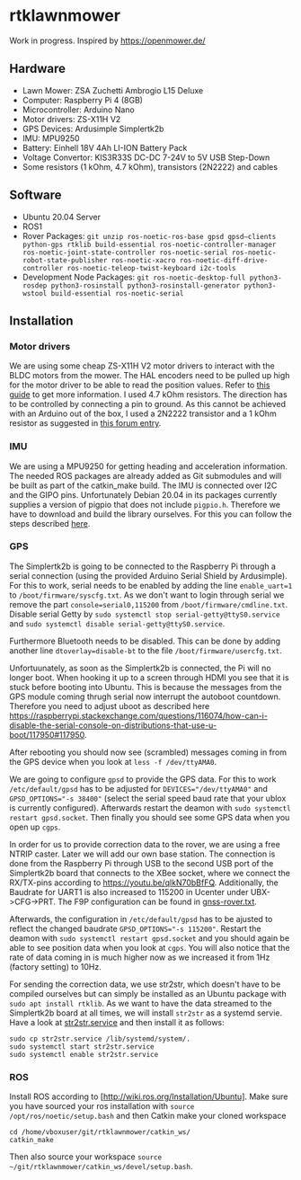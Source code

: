 # rtklawnmower

Work in progress. Inspired by https://openmower.de/

## Hardware

* Lawn Mower: ZSA Zuchetti Ambrogio L15 Deluxe
* Computer: Raspberry Pi 4 (8GB)
* Microcontroller: Arduino Nano
* Motor drivers: ZS-X11H V2
* GPS Devices: Ardusimple Simplertk2b
* IMU: MPU9250
* Battery: Einhell 18V 4Ah LI-ION Battery Pack
* Voltage Convertor: KIS3R33S DC-DC 7-24V to 5V USB Step-Down
* Some resistors (1 kOhm, 4.7 kOhm), transistors (2N2222) and cables

## Software

* Ubuntu 20.04 Server
* ROS1
* Rover Packages: `git unzip ros-noetic-ros-base gpsd gpsd–clients python-gps rtklib build-essential ros-noetic-controller-manager ros-noetic-joint-state-controller ros-noetic-serial ros-noetic-robot-state-publisher ros-noetic-xacro ros-noetic-diff-drive-controller ros-noetic-teleop-twist-keyboard i2c-tools`
* Development Node Packages: `git ros-noetic-desktop-full python3-rosdep python3-rosinstall python3-rosinstall-generator python3-wstool build-essential ros-noetic-serial`

## Installation

### Motor drivers

We are using some cheap ZS-X11H V2 motor drivers to interact with the BLDC motors from the mower. The HAL encoders need to be pulled up high for the motor driver to be able to read the position values. Refer to [this guide](https://www.digikey.no/no/blog/using-bldc-hall-sensors-as-position-encoders-part-3) to get more information. I used 4.7 kOhm resistors. The direction has to be controlled by connecting a pin to ground. As this cannot be achieved with an Arduino out of the box, I used a 2N2222 transistor and a 1 kOhm resistor as suggested in [this forum entry](https://forums.raspberrypi.com/viewtopic.php?t=335218).

### IMU
We are using a MPU9250 for getting heading and acceleration information. The needed ROS packages are already added as Git submodules and will be built as part of the catkin_make build. The IMU is connected over I2C and the GIPO pins. Unfortunately Debian 20.04 in its packages currently supplies a version of pigpio that does not include `pigpio.h`. Therefore we have to download and build the library ourselves. For this you can follow the steps described [here](http://abyz.me.uk/rpi/pigpio/download.html).

### GPS

The Simplertk2b is going to be connected to the Raspberry Pi through a serial connection (using the provided Arduino Serial Shield by Ardusimple). For this to work, serial needs to be enabled by adding the line `enable_uart=1` to `/boot/firmware/syscfg.txt`. As we don't want to login through serial we remove the part `console=serial0,115200` from `/boot/firmware/cmdline.txt`. Disable serial Getty by `sudo systemctl stop serial-getty@ttyS0.service` and `sudo systemctl disable serial-getty@ttyS0.service`.

Furthermore Bluetooth needs to be disabled. This can be done by adding another line `dtoverlay=disable-bt` to the file `/boot/firmware/usercfg.txt`.

Unfortuunately, as soon as the Simplertk2b is connected, the Pi will no longer boot. When hooking it up to a screen through HDMI you see that it is stuck before booting into Ubuntu. This is because the messages from the GPS module coming thrugh serial now interrupt the autoboot countdown. Therefore you need to adjust uboot as described here https://raspberrypi.stackexchange.com/questions/116074/how-can-i-disable-the-serial-console-on-distributions-that-use-u-boot/117950#117950.

After rebooting you should now see (scrambled) messages coming in from the GPS device when you look at `less -f /dev/ttyAMA0`.

We are going to configure `gpsd` to provide the GPS data. For this to work `/etc/default/gpsd` has to be adjusted for `DEVICES="/dev/ttyAMA0"` and `GPSD_OPTIONS="-s 38400"` (select the serial speed baud rate that your ublox is currently configured). Afterwards restart the deamon with `sudo systemctl restart gpsd.socket`. Then finally you should see some GPS data when you open up `cgps`.

In order for us to provide correction data to the rover, we are using a free NTRIP caster. Later we will add our own base station. The connection is done from the Raspberry Pi through USB to the second USB port of the Simplertk2b board that connects to the XBee socket, where we connect the RX/TX-pins according to https://youtu.be/qlkN70bBfFQ. Additionally, the Baudrate for UART1 is also increased to 115200 in Ucenter under UBX->CFG->PRT. The F9P configuration can be found in [gnss-rover.txt](gnss-rover.txt).

Afterwards, the configuration in `/etc/default/gpsd` has to be ajusted to reflect the changed baudrate `GPSD_OPTIONS="-s 115200"`. Restart the deamon with `sudo systemctl restart gpsd.socket` and you should again be able to see position data when you look at `cgps`. You will also notice that the rate of data coming in is much higher now as we increased it from 1Hz (factory setting) to 10Hz.

For sending the correction data, we use str2str, which doesn't have to be compiled ourselves but can simply be installed as an Ubuntu package with `sudo apt install rtklib`. As we want to have the data streamed to the Simplertk2b board at all times, we will install `str2str` as a systemd servie. Have a look at [str2str.service](str2str.service) and then install it as follows:
```
sudo cp str2str.service /lib/systemd/system/.
sudo systemctl start str2str.service
sudo systemctl enable str2str.service
```

### ROS

Install ROS according to [http://wiki.ros.org/Installation/Ubuntu]. Make sure you have sourced your ros installation with `source /opt/ros/noetic/setup.bash` and then Catkin make your cloned workspace
```
cd /home/vboxuser/git/rtklawnmower/catkin_ws/
catkin_make
```
Then also source your workspace `source ~/git/rtklawnmower/catkin_ws/devel/setup.bash`.
